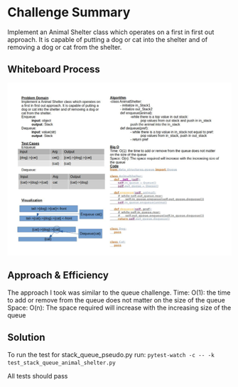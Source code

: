 # Challenge Summary

Implement an Animal Shelter class which operates on a first in first out approach.
It is capable of putting a dog or cat into the shelter and of removing a dog or cat from the shelter.

## Whiteboard Process

![Challenge 12 Whiteboard](challenge12.jpg)

## Approach & Efficiency

The approach I took was similar to the queue challenge.
Time: O(1): the time to add or remove from the queue does not matter on the size of the queue
Space: O(n): The space required will increase with the increasing size of the queue

## Solution

To run the test for stack_queue_pseudo.py run: `pytest-watch -c -- -k test_stack_queue_animal_shelter.py`

All tests should pass
